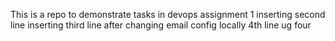 This is a repo to demonstrate tasks in devops assignment 1
inserting second line
inserting third line after changing email config locally
4th line
ug four
